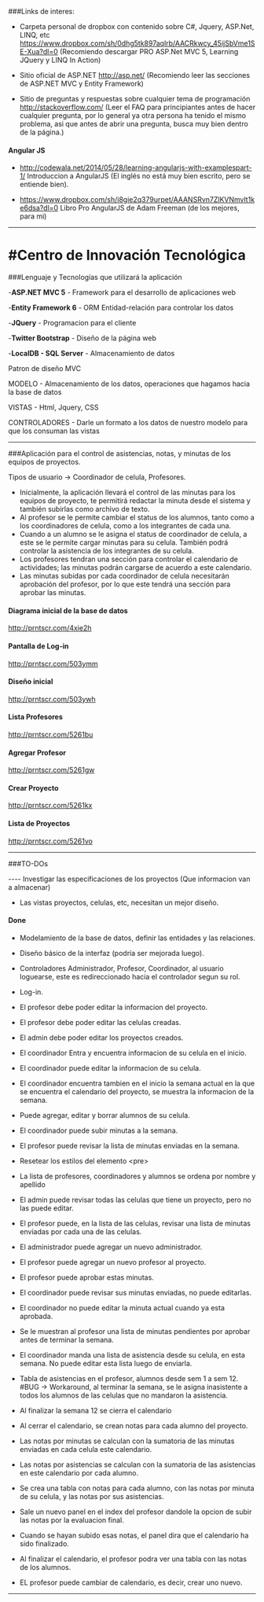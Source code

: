 ###Links de interes:

- Carpeta personal de dropbox con contenido sobre C#, Jquery, ASP.Net, LINQ, etc
  https://www.dropbox.com/sh/0dhg5tk897aqlrb/AACRkwcy_45ijSbVme1SE-Xua?dl=0
  (Recomiendo descargar PRO ASP.Net MVC 5, Learning JQuery y LINQ In Action)

- Sitio oficial de ASP.NET
  http://asp.net/
  (Recomiendo leer las secciones de ASP.NET MVC y Entity Framework) 

- Sitio de preguntas y respuestas sobre cualquier tema de programación
  http://stackoverflow.com/
  (Leer el FAQ para principiantes antes de hacer cualquier pregunta, por lo general ya otra persona ha tenido el mismo problema,   asi que antes de abrir una pregunta, busca muy bien dentro de la página.)

#### Angular JS

 - http://codewala.net/2014/05/28/learning-angularjs-with-examplespart-1/
   Introduccion a AngularJS (El inglés no está muy bien escrito, pero se entiende bien).

- https://www.dropbox.com/sh/i8gie2q379urpet/AAANSRvn7ZlKVNmvlt1ke6dsa?dl=0
  Libro Pro AngularJS de Adam Freeman (de los mejores, para mi)
-----------------------------------------------------------------------------------------------------------------

#Centro de Innovación Tecnológica
=========

###Lenguaje y Tecnologías que utilizará la aplicación

-**ASP.NET MVC 5** 		- 	Framework  para el desarrollo de aplicaciones web

-**Entity Framework 6**	- 	ORM Entidad-relación para controlar los datos

-**JQuery**			-	Programacion para el cliente

-**Twitter Bootstrap**	-	Diseño de la página web

-**LocalDB - SQL Server**	-	Almacenamiento de datos

Patron de diseño MVC 

MODELO - Almacenamiento de los datos, operaciones que hagamos hacia la base de datos

VISTAS - Html, Jquery, CSS

CONTROLADORES - Darle un formato a los datos de nuestro modelo para que los consuman las vistas


------------------------------------------------------------------------------

###Aplicación para el control de asistencias, notas, y minutas de los equipos de proyectos.

Tipos de usuario -> Coordinador de celula, Profesores.

- Inicialmente, la aplicación llevará el control de las minutas para los equipos de proyecto, 
te permitirá redactar la minuta desde el sistema y también subirlas como archivo de texto.
- Al profesor se le permite cambiar el status de los alumnos, tanto como a los coordinadores de celula,
como a los integrantes de cada una.
- Cuando a un alumno se le asigna el status de coordinador de celula, a este se le permite cargar minutas
para su celula. También podrá controlar la asistencia de los integrantes de su celula.
- Los profesores tendran una sección para controlar el calendario de actividades; las minutas podrán cargarse
de acuerdo a este calendario.
- Las minutas subidas por cada coordinador de celula necesitarán aprobación del profesor, por lo que este 
tendrá una sección para aprobar las minutas.

#### Diagrama inicial de la base de datos

http://prntscr.com/4xie2h

#### Pantalla de Log-in

http://prntscr.com/503ymm

#### Diseño inicial

http://prntscr.com/503ywh

#### Lista Profesores

http://prntscr.com/5261bu

#### Agregar Profesor

http://prntscr.com/5261gw

#### Crear Proyecto

http://prntscr.com/5261kx

#### Lista de Proyectos

http://prntscr.com/5261vo

----------------------------------------------------------------------------------

###TO-DOs

---- Investigar las especificaciones de los proyectos (Que informacion van a almacenar)

- Las vistas proyectos, celulas, etc, necesitan un mejor diseño.

#### Done

- Modelamiento de la base de datos, definir las entidades y las relaciones.
- Diseño básico de la interfaz (podría ser mejorada luego).
- Controladores Administrador, Profesor, Coordinador, al usuario loguearse, este es redireccionado hacia el controlador segun su rol.
- Log-in.
- El profesor debe poder editar la informacion del proyecto.
- El profesor debe poder editar las celulas creadas.
- El admin debe poder editar los proyectos creados.

- El coordinador Entra y encuentra informacion de su celula en el inicio.
- El coordinador puede editar la informacion de su celula.
- El coordinador encuentra tambien en el inicio la semana actual en la que se encuentra el calendario del proyecto, se muestra la informacion de la semana.
- Puede agregar, editar y borrar alumnos de su celula.
- El coordinador puede subir minutas a la semana.
- El profesor puede revisar la lista de minutas enviadas en la semana.
- Resetear los estilos del elemento \<pre\>
- La lista de profesores, coordinadores y alumnos se ordena por nombre y apellido
- El admin puede revisar todas las celulas que tiene un proyecto, pero no las puede editar.
- El profesor puede, en la lista de las celulas, revisar una lista de minutas enviadas por cada una de las celulas.
- El administrador puede agregar un nuevo administrador.
- El profesor puede agregar un nuevo profesor al proyecto.
- El profesor puede aprobar estas minutas.
- El coordinador puede revisar sus minutas enviadas, no puede editarlas.
- El coordinador no puede editar la minuta actual cuando ya esta aprobada.
- Se le muestran al profesor una lista de minutas pendientes por aprobar antes de terminar la semana.
- El coordinador manda una lista de asistencia desde su celula, en esta semana. No puede editar esta lista luego de enviarla.
- Tabla de asistencias en el profesor, alumnos desde sem 1 a sem 12. #BUG -> Workaround, al terminar la semana, se le asigna inasistente a todos los alumnos de las celulas que no mandaron la asistencia.
- Al finalizar la semana 12 se cierra el calendario
- Al cerrar el calendario, se crean notas para cada alumno del proyecto.
- Las notas por minutas se calculan con la sumatoria de las minutas enviadas en cada celula este calendario.
- Las notas por asistencias se calculan con la sumatoria de las asistencias en este calendario por cada alumno.
- Se crea una tabla con notas para cada alumno, con las notas por minuta de su celula, y las notas por sus asistencias.
- Sale un nuevo panel en el index del profesor dandole la opcion de subir las notas por la evaluacion final.
- Cuando se hayan subido esas notas, el panel dira que el calendario ha sido finalizado.
- Al finalizar el calendario, el profesor podra ver una tabla con las notas de los alumnos.
- EL profesor puede cambiar de calendario, es decir, crear uno nuevo.

----------------------------------------------------------------------------------
